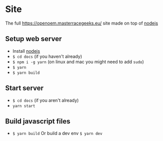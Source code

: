 # Site
The full https://openoem.masterracegeeks.eu/ site made on top of [nodejs](https://nodejs.org/en/)

## Setup web server
- Install [nodejs](https://nodejs.org/en/)
- `$ cd docs` (if you haven't already)
- `$ npm i -g yarn` (on linux and mac you might need to add `sudo`)
- `$ yarn`
- `$ yarn build`

## Start server
- `$ cd docs` (if you aren't already)
- `yarn start`

## Build javascript files
- `$ yarn build` Or build a dev env `$ yarn dev`